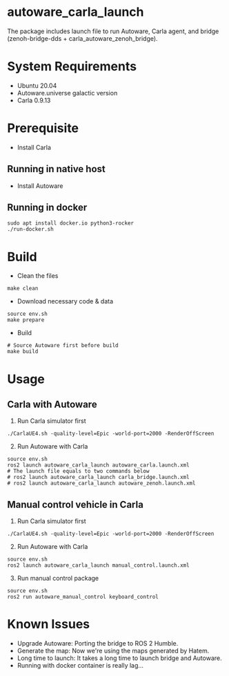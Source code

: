 # autoware_carla_launch

The package includes launch file to run Autoware, Carla agent, and bridge (zenoh-bridge-dds + carla_autoware_zenoh_bridge).

# System Requirements

* Ubuntu 20.04
* Autoware.universe galactic version
* Carla 0.9.13

# Prerequisite

* Install Carla

## Running in native host

* Install Autoware

## Running in docker

```shell
sudo apt install docker.io python3-rocker
./run-docker.sh
```

# Build

* Clean the files

```shell
make clean
```

* Download necessary code & data

```shell
source env.sh
make prepare
```

* Build

```shell
# Source Autoware first before build
make build
```

# Usage

## Carla with Autoware

1. Run Carla simulator first

```shell
./CarlaUE4.sh -quality-level=Epic -world-port=2000 -RenderOffScreen
```

2. Run Autoware with Carla
 
```shell
source env.sh
ros2 launch autoware_carla_launch autoware_carla.launch.xml
# The launch file equals to two commands below
# ros2 launch autoware_carla_launch carla_bridge.launch.xml
# ros2 launch autoware_carla_launch autoware_zenoh.launch.xml
```

## Manual control vehicle in Carla

1. Run Carla simulator first

```shell
./CarlaUE4.sh -quality-level=Epic -world-port=2000 -RenderOffScreen
```

2. Run Autoware with Carla

```shell
source env.sh
ros2 launch autoware_carla_launch manual_control.launch.xml
```

3. Run manual control package

```shell
source env.sh
ros2 run autoware_manual_control keyboard_control
```

# Known Issues

* Upgrade Autoware: Porting the bridge to ROS 2 Humble.
* Generate the map: Now we're using the maps generated by Hatem.
* Long time to launch: It takes a long time to launch bridge and Autoware.
* Running with docker container is really lag...
